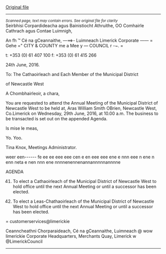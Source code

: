 [Original file](https://www.limerick.ie/sites/default/files/media/documents/2017-06/Agenda%20-%20Annual%20Meeting%20of%20the%20Municipal%20District%20of%20Newcastlewest%20-%2029th%20June%202016.pdf)

---
*<small>Scanned page, text may contain errors. See original file for clarity</small>*  
Seirbhisi Corpardideacha agus Bainistiocht Athruithe,
OO Comhairle Cathrach agus Contae Luimnigh,

An fh ™ Cé na gCeannaithe,
—==>- Luimneach
Limerick Corporate —— = Gehe ="
CITY & COUNTY me a Mee y —
COUNCIL r -~. =

t: +353 (0) 61 407 100
f: +353 (0) 61 415 266

24th June, 2016.

To: The Cathaoirleach and Each Member of the Municipal District

of Newcastle West

A Chombhairleoir, a chara,

You are requested to attend the Annual Meeting of the Municipal District of Newcastle West to
be held at, Aras William Smith OBrien, Newcastle West, Co.Limerick on Wednesday, 29th
June, 2016, at 10.00 a.m. The business to be transacted is set out on the appended Agenda.

Is mise le meas,

Yo. Yoo.

Tina Knox,
Meetings Administrator.

weer een------ fe ee ee eee eee cen e en eee eee ene e nnn eee n ene n enn neta e nen nnn ene nnnnenennenannannnnnannnne

AGENDA

41. To elect a Cathaoirleach of the Municipal District of Newcastle West to hold office until
the next Annual Meeting or until a successor has been elected.

2. To elect a Leas-Chathaoirleach of the Municipal District of Newcastle West to hold office
until the next Annual Meeting or until a successor has been elected.

= customerservices@limerickie

Ceanncheathni Chorparaideach, Cé na gCeannaithe, Luimneach @ wow limerickie
Corporate Headquarters, Merchants Quay, Limerick w @LimerickCouncil


---
